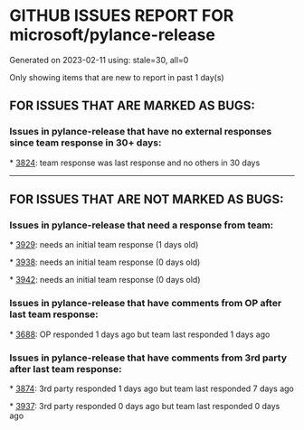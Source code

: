 
# GITHUB ISSUES REPORT FOR microsoft/pylance-release


Generated on 2023-02-11 using: stale=30, all=0


Only showing items that are new to report in past 1 day(s)


## FOR ISSUES THAT ARE MARKED AS BUGS:


### Issues in pylance-release that have no external responses since team response in 30+ days:


\* [3824](https://github.com/microsoft/pylance-release/issues/3824 "Invalid Type Suggestion"): team response was last response and no others in 30 days

---

## FOR ISSUES THAT ARE NOT MARKED AS BUGS:


### Issues in pylance-release that need a response from team:


\* [3929](https://github.com/microsoft/pylance-release/issues/3929 "Fix imports after refactoring"): needs an initial team response (1 days old)

\* [3938](https://github.com/microsoft/pylance-release/issues/3938 "Pylance refuses to install on more than one profile"): needs an initial team response (0 days old)

\* [3942](https://github.com/microsoft/pylance-release/issues/3942 "Cannot access member of imported class"): needs an initial team response (0 days old)

### Issues in pylance-release that have comments from OP after last team response:


\* [3688](https://github.com/microsoft/pylance-release/issues/3688 "Cannot access member &quot;clicked&quot; for type &quot;QPushButton&quot;;   Member &quot;clicked&quot; is unknown"): OP responded 1 days ago but team last responded 1 days ago

### Issues in pylance-release that have comments from 3rd party after last team response:


\* [3874](https://github.com/microsoft/pylance-release/issues/3874 "Language injections for controlling syntax highlighting in string literals"): 3rd party responded 1 days ago but team last responded 7 days ago

\* [3937](https://github.com/microsoft/pylance-release/issues/3937 "New partial typeshed tensorflow stubs break pylance for tensorflow"): 3rd party responded 0 days ago but team last responded 0 days ago
